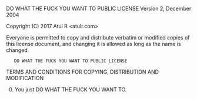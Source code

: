 DO WHAT THE FUCK YOU WANT TO PUBLIC LICENSE
               Version 2, December 2004

Copyright (C) 2017 Atul R <atulr.com>

Everyone is permitted to copy and distribute verbatim or modified
copies of this license document, and changing it is allowed as long as the name is changed.

       DO WHAT THE FUCK YOU WANT TO PUBLIC LICENSE
TERMS AND CONDITIONS FOR COPYING, DISTRIBUTION AND MODIFICATION

0. You just DO WHAT THE FUCK YOU WANT TO.

